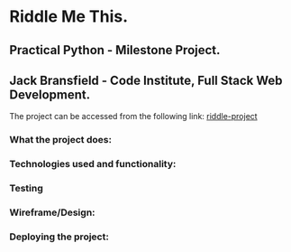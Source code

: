 # Riddle Me This. 
## Practical Python - Milestone Project. 
## Jack Bransfield - Code Institute, Full Stack Web Development. 
 The project can be accessed from the following link: [riddle-project](https://riddle-project.herokuapp.com/)


### What the project does:


### Technologies used and functionality:


### Testing


### Wireframe/Design:


### Deploying the project:



